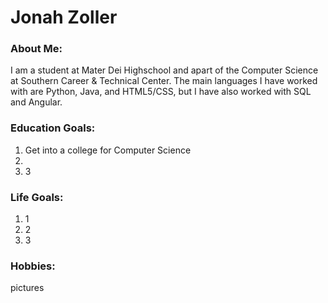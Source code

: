 # Jonah Zoller

### About Me:

I am a student at Mater Dei Highschool and apart of the Computer Science at Southern Career & Technical Center. The main languages I have worked with are Python, Java, and HTML5/CSS, but I have also worked with SQL and Angular. 

### Education Goals:
1. Get into a college for Computer Science
2. 
3. 3

### Life Goals:
1. 1
2. 2
3. 3

### Hobbies:
pictures

